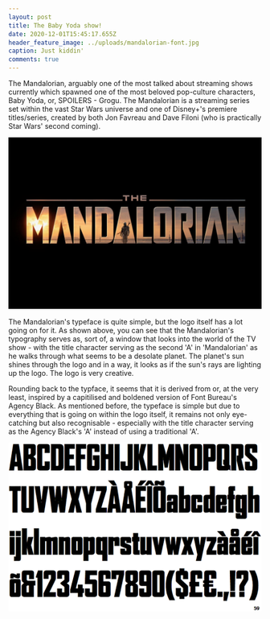 ```yaml
---
layout: post
title: The Baby Yoda show!
date: 2020-12-01T15:45:17.655Z
header_feature_image: ../uploads/mandalorian-font.jpg
caption: Just kiddin'
comments: true
---
```

The Mandalorian, arguably one of the most talked about streaming shows currently which spawned one of the most beloved pop-culture characters, Baby Yoda, or, SPOILERS - Grogu. The Mandalorian is a streaming series set within the vast Star Wars universe and one of Disney+'s premiere titles/series, created by both Jon Favreau and Dave Filoni (who is practically Star Wars' second coming).

![](../uploads/83d.jpg)

The Mandalorian's typeface is quite simple, but the logo itself has a lot going on for it. As shown above, you can see that the Mandalorian's typography serves as, sort of, a window that looks into the world of the TV show - with the title character serving as the second 'A' in 'Mandalorian' as he walks through what seems to be a desolate planet. The planet's sun shines through the logo and in a way, it looks as if the sun's rays are lighting up the logo. The logo is very creative.

Rounding back to the typface, it seems that it is derived from or, at the very least, inspired by a capitilised and boldened version of Font Bureau's Agency Black. As mentioned before, the typeface is simple but due to everything that is going on within the logo itself, it remains not only eye-catching but also recognisable - especially with the title character serving as the Agency Black's 'A' instead of using a traditional 'A'.

![](../uploads/agency-black.gif)